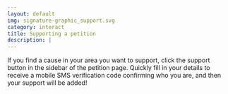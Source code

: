 ```yaml
---
layout: default
img: signature-graphic_support.svg
category: interact
title: Supporting a petition
description: |
---
```

If you find a cause in your area you want to support, click the support button in the sidebar of the petition page. Quickly fill in your details to receive a mobile SMS verification code confirming who you are, and then your support will be added!

